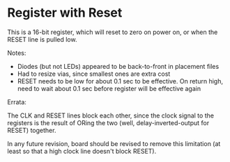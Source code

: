 # Register with Reset

This is a 16-bit register, which will reset to zero on power on, or when the RESET line is pulled low.

Notes:

- Diodes (but not LEDs) appeared to be back-to-front in placement files
- Had to resize vias, since smallest ones are extra cost
- RESET needs to be low for about 0.1 sec to be effective. On return high, need to wait about 0.1 sec before register will be effective again

Errata:

The CLK and RESET lines block each other, since the clock signal to the registers is the result of ORing the two (well, delay-inverted-output for RESET) together.

In any future revision, board should be revised to remove this limitation (at least so that a high clock line doesn't block RESET).
